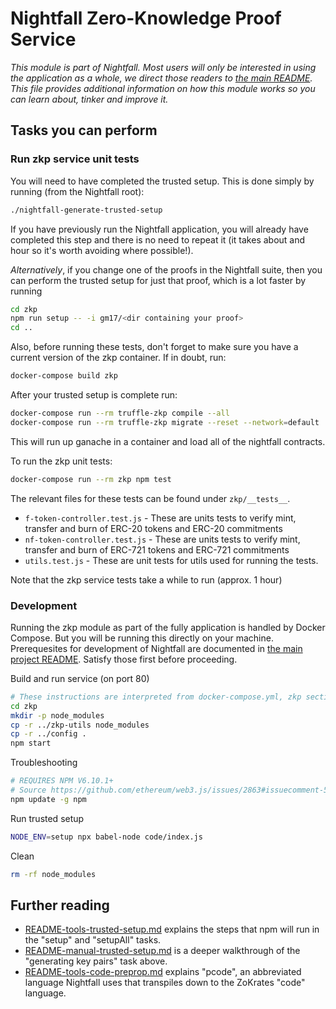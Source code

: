 # Nightfall Zero-Knowledge Proof Service

_This module is part of Nightfall. Most users will only be interested in using the application as a
whole, we direct those readers to [the main README](../../README.md). This file provides additional
information on how this module works so you can learn about, tinker and improve it._

## Tasks you can perform

### Run zkp service unit tests

You will need to have completed the trusted setup. This is done simply by running (from the
Nightfall root):

```sh
./nightfall-generate-trusted-setup
```

If you have previously run the Nightfall application, you will already have completed this step and
there is no need to repeat it (it takes about and hour so it's worth avoiding where possible!).

_Alternatively_, if you change one of the proofs in the Nightfall suite, then you can perform the
trusted setup for just that proof, which is a lot faster by running

```sh
cd zkp
npm run setup -- -i gm17/<dir containing your proof>
cd ..
```

Also, before running these tests, don't forget to make sure you have a current version of the zkp
container. If in doubt, run:

```sh
docker-compose build zkp
```

After your trusted setup is complete run:

```sh
docker-compose run --rm truffle-zkp compile --all
docker-compose run --rm truffle-zkp migrate --reset --network=default
```

This will run up ganache in a container and load all of the nightfall contracts.

To run the zkp unit tests:

```sh
docker-compose run --rm zkp npm test
```

The relevant files for these tests can be found under `zkp/__tests__`.

- `f-token-controller.test.js` - These are units tests to verify mint, transfer and burn of ERC-20
  tokens and ERC-20 commitments
- `nf-token-controller.test.js` - These are units tests to verify mint, transfer and burn of ERC-721
  tokens and ERC-721 commitments
- `utils.test.js` - These are unit tests for utils used for running the tests.

Note that the zkp service tests take a while to run (approx. 1 hour)

### Development

Running the zkp module as part of the fully application is handled by Docker Compose. But you will
be running this directly on your machine. Prerequesites for development of Nightfall are documented
in [the main project README](../README.md). Satisfy those first before proceeding.

Build and run service (on port 80)

```sh
# These instructions are interpreted from docker-compose.yml, zkp section, and the zkp Dockerfile
cd zkp
mkdir -p node_modules
cp -r ../zkp-utils node_modules
cp -r ../config .
npm start
```

Troubleshooting

```sh
# REQUIRES NPM V6.10.1+
# Source https://github.com/ethereum/web3.js/issues/2863#issuecomment-514226742
npm update -g npm
```

Run trusted setup

```sh
NODE_ENV=setup npx babel-node code/index.js
```

Clean

```sh
rm -rf node_modules
```

## Further reading

- [README-tools-trusted-setup.md](code/README-tools-trusted-setup.md) explains the steps that npm
  will run in the "setup" and "setupAll" tasks.
- [README-manual-trusted-setup.md](code/README-manual-trusted-setup.md) is a deeper walkthrough of
  the "generating key pairs" task above.
- [README-tools-code-preprop.md](code/README-tools-code-preprop.md) explains "pcode", an abbreviated
  language Nightfall uses that transpiles down to the ZoKrates "code" language.
